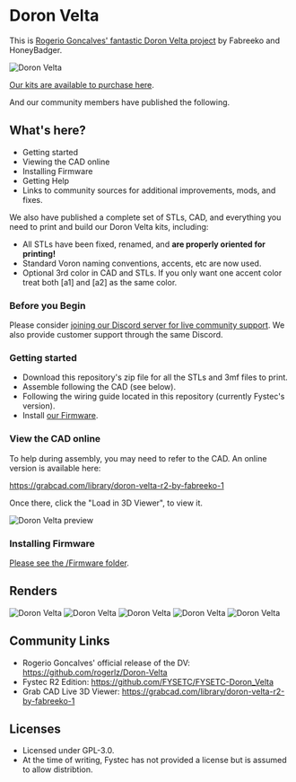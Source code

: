 # Doron Velta

This is [Rogerio Goncalves' fantastic Doron Velta project](https://github.com/rogerlz/Doron-Velta) by Fabreeko and HoneyBadger.

![Doron Velta](Renders/Doron_Velta_R2_FYSTEC_1.png "Doron Velta")

[Our kits are available to purchase here](https://www.fabreeko.com/products/doron-velta-delta-style-3d-printer-kit?_ref=github).

And our community members have published the following.

## What's here?

- Getting started
- Viewing the CAD online
- Installing Firmware
- Getting Help
- Links to community sources for additional improvements, mods, and fixes.

We also have published a complete set of STLs, CAD, and everything you need to print and build our Doron Velta kits, including:

  - All STLs have been fixed, renamed, and **are properly oriented for printing!**
  - Standard Voron naming conventions, accents, etc are now used.
  - Optional 3rd color in CAD and STLs. If you only want one accent color treat both [a1] and [a2] as the same color.

### Before you Begin

Please consider [joining our Discord server for live community support](https://discord.gg/Fabreeko).  We also provide customer support through the same Discord.

### Getting started

- Download this repository's zip file for all the STLs and 3mf files to print.
- Assemble following the CAD (see below).
- Following the wiring guide located in this repository (currently Fystec's version).
- Install [our Firmware](/Firmware).

### View the CAD online

To help during assembly, you may need to refer to the CAD.  An online version is available here:

https://grabcad.com/library/doron-velta-r2-by-fabreeko-1

Once there, click the "Load in 3D Viewer", to view it.

![Doron Velta preview](Renders/grabcad-preview.png "Doron Velta Preview")

### Installing Firmware

[Please see the /Firmware folder](/Firmware).

## Renders

![Doron Velta](Renders/Doron_Velta_R2_FYSTEC_1.png "Doron Velta")
![Doron Velta](Renders/Doron_Velta_R2_FYSTEC_2.png "Doron Velta")
![Doron Velta](Renders/Doron_Velta_R2_FYSTEC_3.png "Doron Velta")
![Doron Velta](Renders/Doron_Velta_R2_FYSTEC_4.png "Doron Velta")
![Doron Velta](Renders/Doron_Velta_R2_FYSTEC_5.png "Doron Velta")

## Community Links

- Rogerio Goncalves' official release of the DV: https://github.com/rogerlz/Doron-Velta
- Fystec R2 Edition: https://github.com/FYSETC/FYSETC-Doron_Velta
- Grab CAD Live 3D Viewer: https://grabcad.com/library/doron-velta-r2-by-fabreeko-1

## Licenses

- Licensed under GPL-3.0.
- At the time of writing, Fystec has not provided a license but is assumed to allow distribtion.
